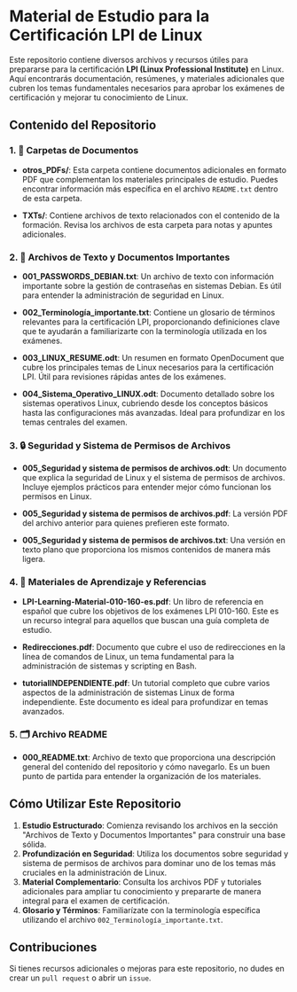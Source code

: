# Material de Estudio para la Certificación LPI de Linux

Este repositorio contiene diversos archivos y recursos útiles para prepararse para la certificación **LPI (Linux Professional Institute)** en Linux. Aquí encontrarás documentación, resúmenes, y materiales adicionales que cubren los temas fundamentales necesarios para aprobar los exámenes de certificación y mejorar tu conocimiento de Linux.

## Contenido del Repositorio

### 1. 📁 **Carpetas de Documentos**

- **otros_PDFs/**: Esta carpeta contiene documentos adicionales en formato PDF que complementan los materiales principales de estudio. Puedes encontrar información más específica en el archivo `README.txt` dentro de esta carpeta.
  
- **TXTs/**: Contiene archivos de texto relacionados con el contenido de la formación. Revisa los archivos de esta carpeta para notas y apuntes adicionales.

### 2. 📄 **Archivos de Texto y Documentos Importantes**

- **001_PASSWORDS_DEBIAN.txt**: Un archivo de texto con información importante sobre la gestión de contraseñas en sistemas Debian. Es útil para entender la administración de seguridad en Linux.

- **002_Terminología_importante.txt**: Contiene un glosario de términos relevantes para la certificación LPI, proporcionando definiciones clave que te ayudarán a familiarizarte con la terminología utilizada en los exámenes.

- **003_LINUX_RESUME.odt**: Un resumen en formato OpenDocument que cubre los principales temas de Linux necesarios para la certificación LPI. Útil para revisiones rápidas antes de los exámenes.

- **004_Sistema_Operativo_LINUX.odt**: Documento detallado sobre los sistemas operativos Linux, cubriendo desde los conceptos básicos hasta las configuraciones más avanzadas. Ideal para profundizar en los temas centrales del examen.

### 3. 🔒 **Seguridad y Sistema de Permisos de Archivos**

- **005_Seguridad y sistema de permisos de archivos.odt**: Un documento que explica la seguridad de Linux y el sistema de permisos de archivos. Incluye ejemplos prácticos para entender mejor cómo funcionan los permisos en Linux.

- **005_Seguridad y sistema de permisos de archivos.pdf**: La versión PDF del archivo anterior para quienes prefieren este formato.

- **005_Seguridad y sistema de permisos de archivos.txt**: Una versión en texto plano que proporciona los mismos contenidos de manera más ligera.

### 4. 📘 **Materiales de Aprendizaje y Referencias**

- **LPI-Learning-Material-010-160-es.pdf**: Un libro de referencia en español que cubre los objetivos de los exámenes LPI 010-160. Este es un recurso integral para aquellos que buscan una guía completa de estudio.

- **Redirecciones.pdf**: Documento que cubre el uso de redirecciones en la línea de comandos de Linux, un tema fundamental para la administración de sistemas y scripting en Bash.

- **tutorialINDEPENDIENTE.pdf**: Un tutorial completo que cubre varios aspectos de la administración de sistemas Linux de forma independiente. Este documento es ideal para profundizar en temas avanzados.

### 5. 🗂 **Archivo README**

- **000_README.txt**: Archivo de texto que proporciona una descripción general del contenido del repositorio y cómo navegarlo. Es un buen punto de partida para entender la organización de los materiales.

## Cómo Utilizar Este Repositorio

1. **Estudio Estructurado**: Comienza revisando los archivos en la sección "Archivos de Texto y Documentos Importantes" para construir una base sólida.
2. **Profundización en Seguridad**: Utiliza los documentos sobre seguridad y sistema de permisos de archivos para dominar uno de los temas más cruciales en la administración de Linux.
3. **Material Complementario**: Consulta los archivos PDF y tutoriales adicionales para ampliar tu conocimiento y prepararte de manera integral para el examen de certificación.
4. **Glosario y Términos**: Familiarízate con la terminología específica utilizando el archivo `002_Terminología_importante.txt`.

## Contribuciones

Si tienes recursos adicionales o mejoras para este repositorio, no dudes en crear un `pull request` o abrir un `issue`.